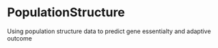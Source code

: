 # PopulationStructure
Using population structure data to predict gene essentialty and adaptive outcome
